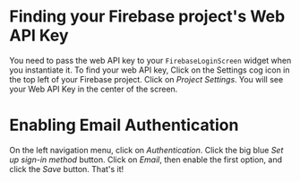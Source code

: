 # Finding your Firebase project's Web API Key
You need to pass the web API key to your `FirebaseLoginScreen` widget when you instantiate it. To find your web API key, Click on the Settings cog icon in the top left of your Firebase project. Click on *Project Settings*. You will see your Web API Key in the center of the screen.

# Enabling Email Authentication
On the left navigation menu, click on *Authentication*. Click the big blue *Set up sign-in method* button. Click on *Email*, then enable the first option, and click the *Save* button. That's it!

